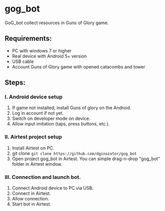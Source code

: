 # gog_bot
GoG_bot collect resources in Guns of Glory game.

## Requirements:
- PC with windows 7 or higher
- Real device with Android 5+ version
- USB cable
- Account Guns of Glory game with opened catacombs and tower

## Steps:  
### I. Android device setup
1. If game not installed, install Guns of glory on the Android.
2. Log in account if not yet.
3. Switch on developer mode on device.
4. Allow input imitation (taps, press buttons, etc.).

### II. Airtest project setup
1. Install Airtest on PC.
2. git clone `git clone https://github.com/dginozator/gog_bot`
3. Open project gog_bot in Airtest. You can simple drag-n-drop "gog_bot" folder in Airtest window.

### III. Connection and launch bot.
1. Connect Android device to PC via USB.
2. Connect in Airtest.
3. Allow connection.
4. Start bot in Airtest.
